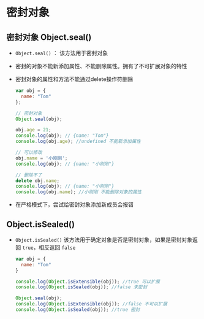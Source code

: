 # 密封对象

## 密封对象 Object.seal()

  - `Object.seal()` ： 该方法用于密封对象

  - 密封的对象不能新添加属性、不能删除属性。拥有了不可扩展对象的特性

  - 密封对象的属性和方法不能通过delete操作符删除

    ```js
    var obj = {
      name: "Tom"
    };

    // 密封对象
    Object.seal(obj);

    obj.age = 21;
    console.log(obj); // {name: "Tom"}
    console.log(obj.age); //undefined 不能新添加属性

    // 可以修改
    obj.name = '小刚刚';
    console.log(obj); // {name: "小刚刚"}

    // 删除不了
    delete obj.name;
    console.log(obj); // {name: "小刚刚"}
    console.log(obj.name); //小刚刚 不能删除对象的属性
    ```

  - 在严格模式下，尝试给密封对象添加新成员会报错

## Object.isSealed()

  - `Object.isSealed()` 该方法用于确定对象是否是密封对象，如果是密封对象返回 `true`，相反返回 `false`

    ```js
    var obj = {
      name: "Tom"
    }

    console.log(Object.isExtensible(obj)); //true 可以扩展
    console.log(Object.isSealed(obj)); //false 未密封

    Object.seal(obj);
    console.log(Object.isExtensible(obj)); //false 不可以扩展
    console.log(Object.isSealed(obj)); //true 密封
    ```
